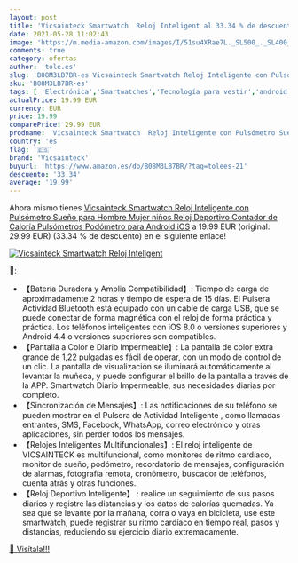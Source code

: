 ```yaml
---
layout: post
title: 'Vicsainteck Smartwatch  Reloj Inteligent al 33.34 % de descuento'
date: 2021-05-28 11:02:43
image: 'https://m.media-amazon.com/images/I/51su4XRae7L._SL500_._SL400_.jpg'
comments: true
category: ofertas
author: 'tole.es'
slug: 'B08M3LB7BR-es Vicsainteck Smartwatch Reloj Inteligente con Pulsómetro...'
sku: 'B08M3LB7BR-es'
tags: [ 'Electrónica','Smartwatches','Tecnología para vestir','android','vicsainteck', ]
actualPrice: 19.99 EUR
currency: EUR
price: 19.99
comparePrice: 29.99 EUR
prodname: 'Vicsainteck Smartwatch  Reloj Inteligente con Pulsómetro Sueño para Hombre Mujer niños  Reloj Deportivo Contador de Caloría Pulsómetros Podómetro para Android iOS'
country: 'es'
flag: '🇪🇸'
brand: 'Vicsainteck'
buyurl: 'https://www.amazon.es/dp/B08M3LB7BR/?tag=tolees-21'
descuento: '33.34'
average: '19.99'
---
```


Ahora mismo tienes [Vicsainteck Smartwatch  Reloj Inteligente con Pulsómetro Sueño para Hombre Mujer niños  Reloj Deportivo Contador de Caloría Pulsómetros Podómetro para Android iOS](https://www.amazon.es/dp/B08M3LB7BR/?tag=tolees-21) a 19.99 EUR (original: 29.99 EUR) (33.34 %  de descuento) en el siguiente enlace!

[![Vicsainteck Smartwatch  Reloj Inteligent](https://m.media-amazon.com/images/I/51su4XRae7L._SL500_._SL400_.jpg)](https://www.amazon.es/dp/B08M3LB7BR/?tag=tolees-21)

🔎:

- 【Batería Duradera y Amplia Compatibilidad】: Tiempo de carga de aproximadamente 2 horas y tiempo de espera de 15 días. El Pulsera Actividad Bluetooth está equipado con un cable de carga USB, que se puede conectar de forma magnética con el reloj de forma práctica y práctica. Los teléfonos inteligentes con iOS 8.0 o versiones superiores y Android 4.4 o versiones superiores son compatibles.
- 【Pantalla a Color e Diario Impermeable】: La pantalla de color extra grande de 1,22 pulgadas es fácil de operar, con un modo de control de un clic. La pantalla de visualización se iluminará automáticamente al levantar la muñeca, y puede configurar el brillo de la pantalla a través de la APP. Smartwatch Diario Impermeable, sus necesidades diarias por completo.
- 【Sincronización de Mensajes】: Las notificaciones de su teléfono se pueden mostrar en el Pulsera de Actividad Inteligente , como llamadas entrantes, SMS, Facebook, WhatsApp, correo electrónico y otras aplicaciones, sin perder todos los mensajes.
- 【Relojes Inteligentes Multifuncionales】: El reloj inteligente de VICSAINTECK es multifuncional, como monitores de ritmo cardíaco, monitor de sueño, podómetro, recordatorio de mensajes, configuración de alarmas, fotografía remota, cronómetro, buscador de teléfonos, cuenta atrás y otras funciones.
- 【Reloj Deportivo Inteligente】 : realice un seguimiento de sus pasos diarios y registre las distancias y los datos de calorías quemadas. Ya sea que se levante por la mañana, corra o vaya en bicicleta, use este smartwatch, puede registrar su ritmo cardíaco en tiempo real, pasos y distancias, reduciendo su ejercicio diario extremadamente.

[🛒 Visítala!!!](https://www.amazon.es/dp/B08M3LB7BR/?tag=tolees-21)
